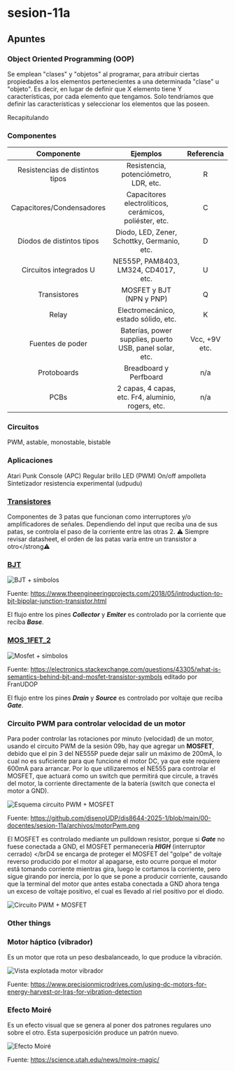 # sesion-11a

## Apuntes

### Object Oriented Programming (OOP)

Se emplean "clases" y "objetos" al programar, para atribuir ciertas propiedades a los elementos pertenecientes a una determinada "clase" u "objeto".
Es decir, en lugar de definir que X elemento tiene Y características, por cada elemento que tengamos. Solo tendríamos que definir las características y seleccionar los elementos que las poseen.

Recapitulando

### Componentes

| Componente | Ejemplos | Referencia |
|:----------:|:--------:|:----------:|
| Resistencias de distintos tipos | Resistencia, potenciómetro, LDR, etc. | R |
| Capacitores/Condensadores | Capacitores electrolíticos, cerámicos, poliéster, etc. | C |
| Diodos de distintos tipos | Diodo, LED, Zener, Schottky, Germanio, etc. | D |
| Circuitos integrados U | NE555P, PAM8403, LM324, CD4017, etc. | U |
| Transistores | MOSFET y BJT (NPN y PNP) | Q |
| Relay | Electromecánico, estado sólido, etc. | K |
| Fuentes de poder | Baterías, power supplies, puerto USB, panel solar, etc. | Vcc, +9V etc.|
| Protoboards | Breadboard y Perfboard | n/a |
| PCBs | 2 capas, 4 capas, etc. Fr4, aluminio, rogers, etc. | n/a |

### Circuitos

PWM, astable, monostable, bistable

### Aplicaciones

Atari Punk Console (APC)
Regular brillo LED (PWM)
On/off ampolleta
Sintetizador resistencia experimental (udpudu)

### [Transistores](https://youtu.be/OwS9aTE2Go4?si=TQAmymHZw24puJBD)

Componentes de 3 patas que funcionan como interruptores y/o amplificadores de señales. Dependiendo del input que reciba una de sus patas, se controla el paso de la corriente entre las otras 2.
:warning: Siempre revisar datasheet, el orden de las patas varía entre un transistor a otro</strong:warning:

### [BJT](https://youtu.be/J4oO7PT_nzQ?si=6vagG6-MUBwWrMin)

![BJT + símbolos](./archivos/bjt.png)

Fuente: <https://www.theengineeringprojects.com/2018/05/introduction-to-bjt-bipolar-junction-transistor.html>

El flujo entre los pines __*Collector*__ y __*Emiter*__ es controlado por la corriente que reciba __*Base*__.

### [MOS_1](https://youtu.be/lyfx8CL7AkI?si=nxnBvYwK4QcfRnip)[FET_2](https://youtu.be/AwRJsze_9m4?si=ggg4DjgZcoY8Zjya)

![Mosfet + símbolos](./archivos/mosfet.png)

Fuente: <https://electronics.stackexchange.com/questions/43305/what-is-semantics-behind-bjt-and-mosfet-transistor-symbols> editado por FranUDOP

El flujo entre los pines __*Drain*__ y __*Source*__ es controlado por voltaje que reciba __*Gate*__.

### Circuito PWM para controlar velocidad de un motor

Para poder controlar las rotaciones por minuto (velocidad) de un motor, usando el circuito PWM de la sesión 09b, hay que agregar un __MOSFET__, debido que el pin 3 del NE555P puede dejar salir un máximo de 200mA, lo cual no es suficiente para que funcione el motor DC, ya que este requiere 600mA para arrancar.
Por lo que utilizaremos el NE555 para controlar el MOSFET, que actuará como un switch que permitirá que circule, a través del motor, la corriente directamente de la batería (switch que conecta el motor a GND).

![Esquema circuito PWM + MOSFET](./../../00-docentes/sesion-11a/archivos/motorPwm.png)

Fuente: <https://github.com/disenoUDP/dis8644-2025-1/blob/main/00-docentes/sesion-11a/archivos/motorPwm.png>

El MOSFET es controlado mediante un pulldown resistor, porque si __*Gate*__ no fuese conectada a GND, el MOSFET permanecería __*HIGH*__ (interruptor cerrado) </brD4 se encarga de proteger el MOSFET del "golpe" de voltaje reverso producido por el motor al apagarse, esto ocurre porque el motor está tomando corriente mientras gira, luego le cortamos la corriente, pero sigue girando por inercia, por lo que se pone a producir corriente, causando que la terminal del motor que antes estaba conectada a GND ahora tenga un exceso de voltaje positivo, el cual es llevado al riel positivo por el diodo.

![Circuito PWM + MOSFET](./archivos/pwmMosfetCircuit.jpg)

### Other things

### Motor háptico (vibrador)

Es un motor que rota un peso desbalanceado, lo que produce la vibración.

![Vista explotada motor vibrador](./archivos/vibrationMotor.jpg)

Fuente: <https://www.precisionmicrodrives.com/using-dc-motors-for-energy-harvest-or-lras-for-vibration-detection>

### Efecto Moiré

Es un efecto visual que se genera al poner dos patrones regulares uno sobre el otro. Esta superposición produce un patrón nuevo.

![Efecto Moiré](./archivos/moire.gif)

Fuente: <https://science.utah.edu/news/moire-magic/>
